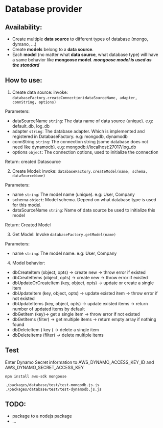 # Database provider

## **Availability:**
* Create multiple **data source** to different types of database (mongo, dymano, ...)
* Create **models** belong to a **data source**.
* Each **model** (no matter what **data source**, what database type) will have a same behavior like **mongoose model**. _**mongoose model is used as the standard**_

## **How to use:**
1. Create data source: invoke: `databaseFactory.createConnection(dataSourceName, adapter, connString, options)`

Parameters:
* dataSourceName `string`: The data name of data source (unique). e.g: default_db, log_db 
* adapter `string`: The database adapter. Which is implemented and registered in DatabaseFactory. e.g: mongodb, dynamodb
* connString `string`: The connection string (some database does not need like dynamodb). e.g: mongodb://localhost:27017/log_db
* options `object`: The connection options, used to initialize the connection

Return: created Datasource

2. Create Model: invoke: `databaseFactory.createModel(name, schema, dataSourceName)`

Parameters:
* name `string`: The model name (unique). e.g: User, Company 
* schema `object`: Model schema. Depend on what database type is used for this model. 
* dataSourceName `string`: Name of data source be used to initialize this model

Return: Created Model

3. Get Model: Invoke `databaseFactory.getModel(name)`

  Parameters:
  * name `string`: The model name. e.g: User, Company
  
4. Model behavior: 
- dbCreateItem (object, opts) -> create new -> throw error if existed
- dbCreateItems (object, opts) -> create new -> throw error if existed
- dbUpdateOrCreateItem (key, object, opts) -> update or create a single item
- dbUpdateItem (key, object, opts) -> update existed item -> throw error if not existed
- dbUpdateItems (key, object, opts) -> update existed items -> return number of updated items by default
- dbGetItem (key)-> get a single item -> throw error if not existed
- dbGetItems (filter) -> get multiple items -> return empty array if nothing found
- dbDeleteItem ( key ) -> delete a single item
- dbDeleteItems (filter) -> delete multiple items

## Test
Enter Dynamo Secret information to AWS_DYNAMO_ACCESS_KEY_ID and AWS_DYNAMO_SECRET_ACCESS_KEY

`npm install aws-sdk mongoose`

`./packages/database/test/test-mongodb.js.js`
`./packages/database/test/test-dynamodb.js.js`

## TODO:
 - package to a nodejs package
 - ...